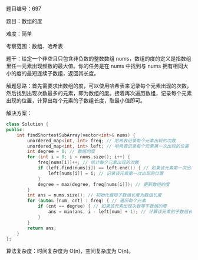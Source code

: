 题目编号：697

题目：数组的度

难度：简单

考察范围：数组、哈希表

题干：给定一个非空且只包含非负数的整数数组 nums，数组的度的定义是指数组里任一元素出现频数的最大值。你的任务是在 nums 中找到与 nums 拥有相同大小的度的最短连续子数组，返回其长度。

解题思路：首先需要求出数组的度，可以使用哈希表来记录每个元素出现的次数，然后找到出现次数最多的元素，即为数组的度。接着再次遍历数组，记录每个元素出现的位置，计算出每个元素的子数组长度，取最小值即可。

解决方案：

```cpp
class Solution {
public:
    int findShortestSubArray(vector<int>& nums) {
        unordered_map<int, int> freq; // 哈希表记录每个元素出现的次数
        unordered_map<int, int> left; // 哈希表记录每个元素第一次出现的位置
        int degree = 0; // 数组的度
        for (int i = 0; i < nums.size(); i++) {
            freq[nums[i]]++; // 统计每个元素出现的次数
            if (left.find(nums[i]) == left.end()) { // 如果该元素第一次出现
                left[nums[i]] = i; // 记录该元素第一次出现的位置
            }
            degree = max(degree, freq[nums[i]]); // 更新数组的度
        }
        int ans = nums.size(); // 初始化最短子数组长度为数组长度
        for (auto& [num, cnt] : freq) { // 遍历每个元素
            if (cnt == degree) { // 如果该元素出现次数等于数组的度
                ans = min(ans, i - left[num] + 1); // 计算该元素的子数组长度，并取最小值
            }
        }
        return ans;
    }
};
```

算法复杂度：时间复杂度为 O(n)，空间复杂度为 O(n)。
